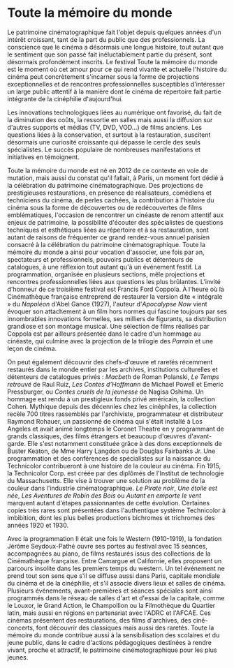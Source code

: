# Toute la mémoire du monde

Le patrimoine cinématographique fait l'objet depuis quelques années d'un intérêt croissant, tant de la part du public que des professionnels. La conscience que le cinéma a désormais une longue histoire, tout autant que le sentiment que son passé fait inéluctablement partie du présent, sont désormais profondément inscrits. Le festival Toute la mémoire du monde est le moment où cet amour pour ce qui rend vivante et actuelle l'histoire du cinéma peut concrètement s'incarner sous la forme de projections exceptionnelles et de rencontres professionnelles susceptibles d'intéresser un large public attentif à la manière dont le cinéma de répertoire fait partie intégrante de la cinéphilie d'aujourd'hui.

Les innovations technologiques liées au numérique ont favorisé, du fait de la diminution des coûts, la ressortie en salles mais aussi la diffusion sur d'autres supports et médias (TV, DVD, VOD...) de films anciens. Les questions liées à la conservation, et surtout à la restauration, suscitent désormais une curiosité croissante qui dépasse le cercle des seuls spécialistes. Le succès populaire de nombreuses manifestations et initiatives en témoignent.

Toute la mémoire du monde est né en 2012 de ce contexte en voie de mutation, mais aussi du constat qu'il fallait, à Paris, un moment fort dédié à la célébration du patrimoine cinématographique. Des projections de prestigieuses restaurations, en présence de réalisateurs, comédiens et techniciens du cinéma, de perles cachées, la contribution à l'histoire du cinéma sous la forme de découvertes ou de redécouvertes de films emblématiques, l'occasion de rencontrer un cinéaste de renom attentif aux enjeux de patrimoine, la possibilité d'écouter des spécialistes de questions techniques et esthétiques liées au répertoire et à sa restauration, sont autant de raisons de fréquenter ce grand rendez-vous annuel parisien consacré à la célébration du patrimoine cinématographique. Toute la mémoire du monde a ainsi pour vocation d'associer, une fois par an, spectateurs et professionnels, pouvoirs publics et détenteurs de catalogues, à une réflexion tout autant qu'à un événement festif. La programmation, organisée en plusieurs sections, mêle projections et rencontres professionnelles liées aux questions les plus brûlantes. L'invité d'honneur de ce troisième festival est Francis Ford Coppola. À l'heure où la Cinémathèque française entreprend de restaurer la version dite « intégrale » du _Napoléon_ d'Abel Gance (1927), l'auteur d'_Apocalypse Now_ vient évoquer son attachement à un film hors normes qui fascine toujours par ses innombrables innovations formelles, ses milliers de figurants, sa distribution grandiose et son montage musical. Une sélection de films réalisés par Coppola est par ailleurs présentée dans le cadre d'un hommage au cinéaste, qui culmine avec la projection de la trilogie des _Parrain_ et une leçon de cinéma.

On peut également découvrir des chefs-d'œuvre et raretés récemment restaurés dans le monde entier par les archives, institutions culturelles et détenteurs de catalogues privés : _Macbeth_ de Roman Polanski, _Le Temps retrouvé_ de Raul Ruiz, _Les Contes d'Hoffmann_ de Michael Powell et Emeric Pressburger, ou _Contes cruels de la jeunesse_ de Nagisa Oshima. Un hommage est rendu à un prestigieux fonds privé américain, la collection Cohen. Mythique depuis des décennies chez les cinéphiles, la collection recèle 700 titres rassemblés par l'archiviste, programmateur et distributeur Raymond Rohauer, un passionné de cinéma qui s'était installé à Los Angeles et avait animé longtemps le Coronet Theatre en y programmant de grands classiques, des films étrangers et beaucoup d'œuvres d'avant-garde. Elle s'est notamment constituée grâce à des dons exceptionnels de Buster Keaton, de Mme Harry Langdon ou de Douglas Fairbanks Jr. Une programmation et des conférences de spécialistes sur la naissance du Technicolor contribueront à une histoire de la couleur au cinéma. Fin 1915, la Technicolor Corp. est créée par des diplômés de l'Institut de technologie du Massachusetts. Elle vise à trouver une solution au problème de la couleur dans l'industrie cinématographique. _Le Pirate noir_, _Une étoile est née_, _Les Aventures de Robin des Bois_ ou _Autant en emporte le vent_ marquent autant d'étapes passionnantes de cette évolution. Certaines copies très rares sont présentées dans l'authentique système Technicolor à imbibition, dont les plus belles productions bichromes et trichromes des années 1920 et 1930.

Avec la programmation Il était une fois le Western (1910-1919), la fondation Jérôme Seydoux-Pathé ouvre ses portes au festival avec 15 séances, accompagnées au piano, de films restaurés issus des collections de la Cinémathèque française. Entre Camargue et Californie, elles proposent un parcours insolite dans les premiers temps du western. Un tel événement ne prend tout son sens que s'il se diffuse aussi dans Paris, capitale mondiale du cinéma et de la cinéphilie, et s'il associe divers lieux et salles de cinéma. Plusieurs événements, avant-premières et séances spéciales sont ainsi programmés dans le réseau de salles d'art et d'essai de la capitale, comme le Louxor, le Grand Action, le Champollion ou la Filmothèque du Quartier latin, mais aussi en régions en partenariat avec l'ADRC et l'AFCAE. Ces cinémas présentent des restaurations, des films d'archives, des ciné-concerts, font découvrir des classiques mais aussi des raretés. Toute la mémoire du monde contribue aussi à la sensibilisation des scolaires et du jeune public, dans le cadre d'actions pédagogiques destinées à rendre vivant, proche et attractif, le patrimoine cinématographique pour les plus jeunes.
